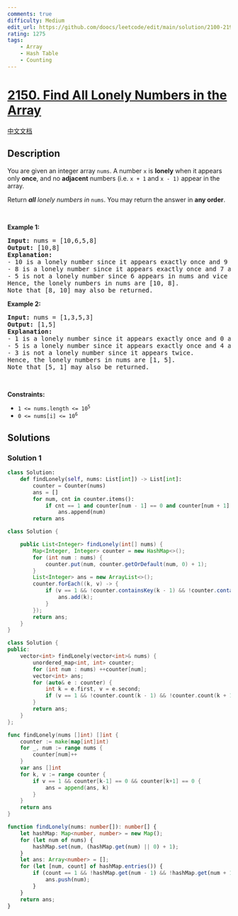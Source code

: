 ```yaml
---
comments: true
difficulty: Medium
edit_url: https://github.com/doocs/leetcode/edit/main/solution/2100-2199/2150.Find%20All%20Lonely%20Numbers%20in%20the%20Array/README_EN.md
rating: 1275
tags:
    - Array
    - Hash Table
    - Counting
---
```


# [2150. Find All Lonely Numbers in the Array](https://leetcode.com/problems/find-all-lonely-numbers-in-the-array)

[中文文档](/solution/2100-2199/2150.Find%20All%20Lonely%20Numbers%20in%20the%20Array/README.md)

## Description

<p>You are given an integer array <code>nums</code>. A number <code>x</code> is <strong>lonely</strong> when it appears only <strong>once</strong>, and no <strong>adjacent</strong> numbers (i.e. <code>x + 1</code> and <code>x - 1)</code> appear in the array.</p>

<p>Return <em><strong>all</strong> lonely numbers in </em><code>nums</code>. You may return the answer in <strong>any order</strong>.</p>

<p>&nbsp;</p>
<p><strong class="example">Example 1:</strong></p>

<pre>
<strong>Input:</strong> nums = [10,6,5,8]
<strong>Output:</strong> [10,8]
<strong>Explanation:</strong> 
- 10 is a lonely number since it appears exactly once and 9 and 11 does not appear in nums.
- 8 is a lonely number since it appears exactly once and 7 and 9 does not appear in nums.
- 5 is not a lonely number since 6 appears in nums and vice versa.
Hence, the lonely numbers in nums are [10, 8].
Note that [8, 10] may also be returned.
</pre>

<p><strong class="example">Example 2:</strong></p>

<pre>
<strong>Input:</strong> nums = [1,3,5,3]
<strong>Output:</strong> [1,5]
<strong>Explanation:</strong> 
- 1 is a lonely number since it appears exactly once and 0 and 2 does not appear in nums.
- 5 is a lonely number since it appears exactly once and 4 and 6 does not appear in nums.
- 3 is not a lonely number since it appears twice.
Hence, the lonely numbers in nums are [1, 5].
Note that [5, 1] may also be returned.
</pre>

<p>&nbsp;</p>
<p><strong>Constraints:</strong></p>

<ul>
	<li><code>1 &lt;= nums.length &lt;= 10<sup>5</sup></code></li>
	<li><code>0 &lt;= nums[i] &lt;= 10<sup>6</sup></code></li>
</ul>

## Solutions

### Solution 1

<!-- tabs:start -->

```python
class Solution:
    def findLonely(self, nums: List[int]) -> List[int]:
        counter = Counter(nums)
        ans = []
        for num, cnt in counter.items():
            if cnt == 1 and counter[num - 1] == 0 and counter[num + 1] == 0:
                ans.append(num)
        return ans
```

```java
class Solution {

    public List<Integer> findLonely(int[] nums) {
        Map<Integer, Integer> counter = new HashMap<>();
        for (int num : nums) {
            counter.put(num, counter.getOrDefault(num, 0) + 1);
        }
        List<Integer> ans = new ArrayList<>();
        counter.forEach((k, v) -> {
            if (v == 1 && !counter.containsKey(k - 1) && !counter.containsKey(k + 1)) {
                ans.add(k);
            }
        });
        return ans;
    }
}
```

```cpp
class Solution {
public:
    vector<int> findLonely(vector<int>& nums) {
        unordered_map<int, int> counter;
        for (int num : nums) ++counter[num];
        vector<int> ans;
        for (auto& e : counter) {
            int k = e.first, v = e.second;
            if (v == 1 && !counter.count(k - 1) && !counter.count(k + 1)) ans.push_back(k);
        }
        return ans;
    }
};
```

```go
func findLonely(nums []int) []int {
	counter := make(map[int]int)
	for _, num := range nums {
		counter[num]++
	}
	var ans []int
	for k, v := range counter {
		if v == 1 && counter[k-1] == 0 && counter[k+1] == 0 {
			ans = append(ans, k)
		}
	}
	return ans
}
```

```ts
function findLonely(nums: number[]): number[] {
    let hashMap: Map<number, number> = new Map();
    for (let num of nums) {
        hashMap.set(num, (hashMap.get(num) || 0) + 1);
    }
    let ans: Array<number> = [];
    for (let [num, count] of hashMap.entries()) {
        if (count == 1 && !hashMap.get(num - 1) && !hashMap.get(num + 1)) {
            ans.push(num);
        }
    }
    return ans;
}
```

<!-- tabs:end -->

<!-- end -->
